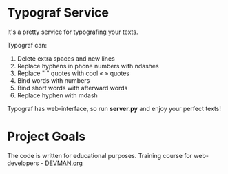 # Typograf Service

It's a pretty service for typografing your texts.  

Typograf can:
1) Delete extra spaces and new lines
2) Replace hyphens in phone numbers with ndashes
3) Replace " " quotes with cool « » quotes
4) Bind words with numbers
5) Bind short words with afterward words
6) Replace hyphen with mdash

Typograf has web-interface, so run __server.py__ and enjoy your perfect texts!

# Project Goals

The code is written for educational purposes. Training course for web-developers - [DEVMAN.org](https://devman.org)
